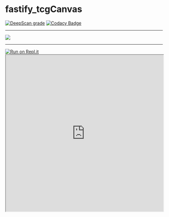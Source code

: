 # fastify_tcgCanvas
<a href="https://deepscan.io/dashboard#view=project&tid=14008&pid=17093&bid=378871"><img src="https://deepscan.io/api/teams/14008/projects/17093/branches/378871/badge/grade.svg" alt="DeepScan grade"></a>
[![Codacy Badge](https://api.codacy.com/project/badge/Grade/40c784c72bc14040bfcddc56e66174f9)](https://app.codacy.com/gh/Z1R343L/fastify_tcgCanvas?utm_source=github.com&utm_medium=referral&utm_content=Z1R343L/fastify_tcgCanvas&utm_campaign=Badge_Grade_Settings)
<hr>
<a href="https://discord.gg/uxfb5VV" rel="nofollow"><img src="https://img.shields.io/discord/591914197219016707.svg?label=&logo=discord&logoColor=ffffff&color=7389D8&labelColor=6A7EC2">
<hr>
<a href="https://repl.it/github/z1r343l/fastify_tcgcanvas" rel="nofollow"><img src="https://camo.githubusercontent.com/155692ac00709d7852f891ab2c42d28a1e836beecb8e1413ff8e098d5ff70d38/68747470733a2f2f7265706c2e69742f62616467652f6769746875622f6b6f676e6973652f7265706c2e69742d6d6f62696c65" alt="Run on Repl.it" data-canonical-src="https://repl.it/badge/github/z1r343l/fastify_tcgcanvas" style="max-width:100%;"></a>
<iframe frameborder="5" width="100%" height="500px" src="https://replit.com/@JanE4/fastifytcgcanvas?lite=true&outputonly=1"></iframe>
